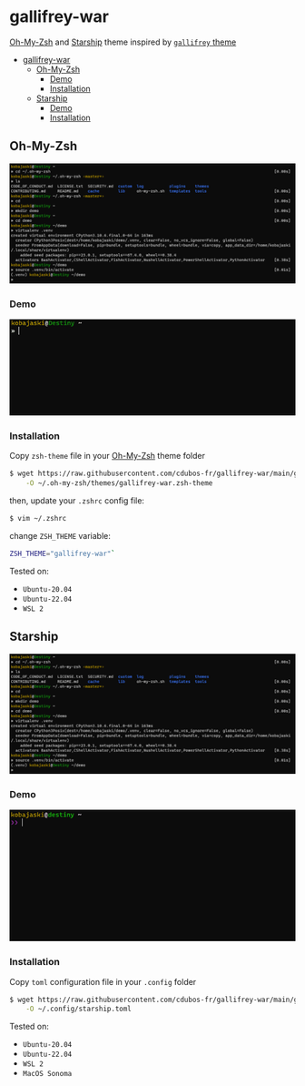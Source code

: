 # gallifrey-war

[Oh-My-Zsh](https://ohmyz.sh/) and [Starship](https://starship.rs/) theme inspired by
[`gallifrey` theme](https://github.com/ohmyzsh/ohmyzsh/wiki/Themes#gallifrey)

- [gallifrey-war](#gallifrey-war)
  - [Oh-My-Zsh](#oh-my-zsh)
    - [Demo](#demo)
    - [Installation](#installation)
  - [Starship](#starship)
    - [Demo](#demo-1)
    - [Installation](#installation-1)

## Oh-My-Zsh

![Gallifrey-war theme illustration](resources/oh-my-zsh/demo.png)

### Demo

![Gallifrey-war theme demonstration](resources/oh-my-zsh/demo.gif)

### Installation

Copy `zsh-theme` file in your [Oh-My-Zsh](https://ohmyz.sh/) theme folder

```sh
$ wget https://raw.githubusercontent.com/cdubos-fr/gallifrey-war/main/gallifrey-war.zsh-theme \
    -O ~/.oh-my-zsh/themes/gallifrey-war.zsh-theme
```

then, update your `.zshrc` config file:
```sh
$ vim ~/.zshrc
```
change `ZSH_THEME` variable:
```sh
ZSH_THEME="gallifrey-war"`
```

Tested on:
- `Ubuntu-20.04`
- `Ubuntu-22.04`
- `WSL 2`

## Starship

![Gallifrey-war theme illustration](resources/oh-my-zsh/demo.png)

### Demo

![Gallifrey-war theme demonstration](resources/starship/demo.gif)

### Installation

Copy `toml` configuration file in your `.config` folder

```sh
$ wget https://raw.githubusercontent.com/cdubos-fr/gallifrey-war/main/gallifrey-war.toml \
    -O ~/.config/starship.toml
```

Tested on:
- `Ubuntu-20.04`
- `Ubuntu-22.04`
- `WSL 2`
- `MacOS Sonoma`
